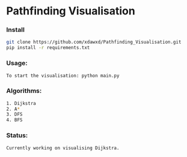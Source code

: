 # Pathfinding Visualisation

### Install

```bash
git clone https://github.com/xdawxd/Pathfinding_Visualisation.git
pip install -r requirements.txt
```

### Usage:

```bash
To start the visualisation: python main.py
```

### Algorithms:

```bash
1. Dijkstra
2. A*
3. DFS
4. BFS
```

### Status:

```bash
Currently working on visualising Dijkstra.
```
